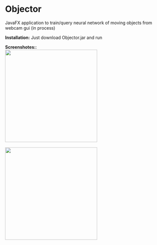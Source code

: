 # Objector
 JavaFX application to train/query neural network of moving objects from webcam gui (in process)  
 
 <b>Installation:</b> Just download Objector.jar and run  
 
 <b>Screenshotes:</b>:  
 <img src="https://user-images.githubusercontent.com/25348980/146410059-f73cabe3-78a4-4281-bba4-de6e5b486d66.png" width="300"></img> <br/>  
 <img src="https://user-images.githubusercontent.com/25348980/146410234-790147f7-ad12-4f89-8f89-04e0d4399fbc.png" width="300"></img> <br/>  
 
